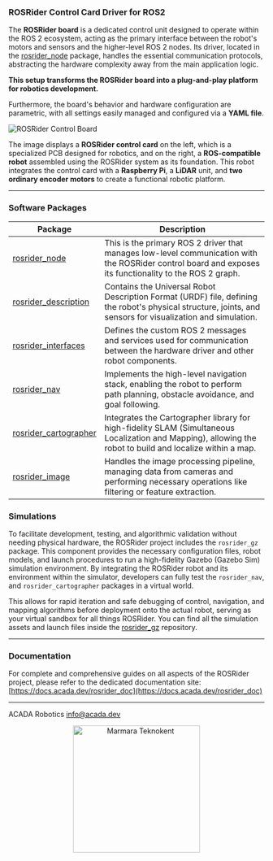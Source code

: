 ### ROSRider Control Card Driver for ROS2

The **ROSRider board** is a dedicated control unit designed to operate within the ROS 2 ecosystem,
acting as the primary interface between the robot's motors and sensors and the higher-level ROS 2 nodes.
Its driver, located in the [rosrider_node](https://github.com/acadadev/rosrider/tree/main/rosrider_node) package, handles the essential communication protocols,
abstracting the hardware complexity away from the main application logic.  

**This setup transforms the ROSRider board into a plug-and-play platform for robotics development.**

Furthermore, the board's behavior and hardware configuration are parametric, with all settings easily managed and configured via a **YAML file**.

![ROSRider Control Board](https://docs.acada.dev/rosrider_doc/images/rosrider_system.jpg)

The image displays a **ROSRider control card** on the left, which is a specialized PCB designed for robotics, and on the right,
a **ROS-compatible robot** assembled using the ROSRider system as its foundation.
This robot integrates the control card with a **Raspberry Pi**, a **LiDAR** unit, and **two ordinary encoder motors** to create a functional robotic platform.

---

### Software Packages

| Package                                                                                       | Description                                                                                                                                                 |
|-----------------------------------------------------------------------------------------------|-------------------------------------------------------------------------------------------------------------------------------------------------------------|
| [rosrider_node](https://github.com/acadadev/rosrider/tree/main/rosrider_node)                 | This is the primary ROS 2 driver that manages low-level communication with the ROSRider control board and exposes its functionality to the ROS 2 graph.     |
| [rosrider_description](https://github.com/acadadev/rosrider/tree/main/rosrider_description)   | Contains the Universal Robot Description Format (URDF) file, defining the robot's physical structure, joints, and sensors for visualization and simulation. |
| [rosrider_interfaces](https://github.com/acadadev/rosrider/tree/main/rosrider_interfaces)     | Defines the custom ROS 2 messages and services used for communication between the hardware driver and other robot components.                               |                             
| [rosrider_nav](https://github.com/acadadev/rosrider/tree/main/rosrider_nav)                   | Implements the high-level navigation stack, enabling the robot to perform path planning, obstacle avoidance, and goal following.                            |
| [rosrider_cartographer](https://github.com/acadadev/rosrider/tree/main/rosrider_cartographer) | Integrates the Cartographer library for high-fidelity SLAM (Simultaneous Localization and Mapping), allowing the robot to build and localize within a map.  |
| [rosrider_image](https://github.com/acadadev/rosrider/tree/main/rosrider_image)               | Handles the image processing pipeline, managing data from cameras and performing necessary operations like filtering or feature extraction.                 |

### Simulations

To facilitate development, testing, and algorithmic validation without needing physical hardware, the ROSRider project includes the `rosrider_gz` package.
This component provides the necessary configuration files, robot models, and launch procedures to run a high-fidelity Gazebo (Gazebo Sim) simulation environment.
By integrating the ROSRider robot and its environment within the simulator, developers can fully test the `rosrider_nav`, and `rosrider_cartographer`
packages in a virtual world.  

This allows for rapid iteration and safe debugging of control, navigation, and mapping algorithms before deployment onto the actual robot,
serving as your virtual sandbox for all things ROSRider. You can find all the simulation assets and launch files inside the [rosrider_gz](https://github.com/acadadev/rosrider_gz) repository.  

---

### Documentation

For complete and comprehensive guides on all aspects of the ROSRider project, please refer to the dedicated documentation site: [https://docs.acada.dev/rosrider_doc](https://docs.acada.dev/rosrider_doc)

---

ACADA Robotics <info@acada.dev>

<p align="center">
  <img src="https://docs.acada.dev/rosrider_doc/images/MarmaraTeknokentLogo.png" alt="Marmara Teknokent" width="250" />
</p>

